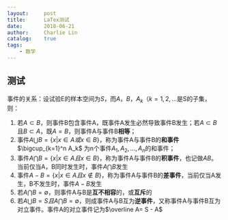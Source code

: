 ```yaml
---
layout:     post
title:      LaTex测试
date:       2018-06-21
author:     Charlie Lin
catalog:    true
tags:
    - 数学
---
```


## 测试

事件的关系：设试验E的样本空间为$S$，而$A，B，A_k（k=1,2,…$是S的子集，则：
1. 若$A \subset B$，则事件B包含事件A，既事件A发生必然导致事件B发生；若$A \subset B$且$B \subset A$，既$A = B$，则事件A与事件B**相等**；
2. 事件$A \bigcup B= \{ x|x \in A 或 x \in B\}$，称为事件A与事件B的**和事件** $\bigcup_{k=1}^n A_k$ 为n个事件$A_1, A_2, ... , A_n$的和事件；
3. 事件$A \bigcap B= \{ x|x \in A 且 x \in B\}$，称为事件A与事件B的**积事件**，也记做$AB$。当前仅当A，B同时发生时，事件$A\bigcap B$发生
4. 事件$A-B= \{ x|x \in A 且 x \notin B\}$，称为事件A与事件B的**差事件**，当前仅当A发生，B不发生时，事件$A-B$发生
5. 若$A \bigcap B = \emptyset$，则事件A与B是**互不相容**的，或**互斥**的
6. 若$A \bigcup B = S 且 A \bigcap B = \emptyset$，则成事件A与B互为**逆事件**，又称事件A与事件B互为对立事件。事件A的对立事件记为$\overline A= S - A$

